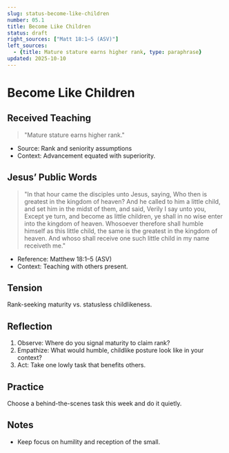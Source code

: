 ```yaml
---
slug: status-become-like-children
number: 05.1
title: Become Like Children
status: draft
right_sources: ["Matt 18:1–5 (ASV)"]
left_sources:
  - {title: Mature stature earns higher rank, type: paraphrase}
updated: 2025-10-10
---
```


# Become Like Children

## Received Teaching
> "Mature stature earns higher rank."
- Source: Rank and seniority assumptions
- Context: Advancement equated with superiority.

## Jesus’ Public Words
> "In that hour came the disciples unto Jesus, saying, Who then is greatest in the kingdom of heaven? And he called to him a little child, and set him in the midst of them, and said, Verily I say unto you, Except ye turn, and become as little children, ye shall in no wise enter into the kingdom of heaven. Whosoever therefore shall humble himself as this little child, the same is the greatest in the kingdom of heaven. And whoso shall receive one such little child in my name receiveth me."
- Reference: Matthew 18:1–5 (ASV)
- Context: Teaching with others present.

## Tension
Rank-seeking maturity vs. statusless childlikeness.

## Reflection
1. Observe: Where do you signal maturity to claim rank?
2. Empathize: What would humble, childlike posture look like in your context?
3. Act: Take one lowly task that benefits others.

## Practice
Choose a behind-the-scenes task this week and do it quietly.

## Notes
- Keep focus on humility and reception of the small.
